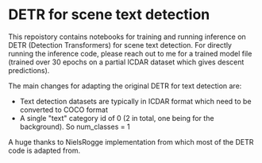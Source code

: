 # DETR for scene text detection
This repoistory contains notebooks for training and running inference on DETR (Detection Transformers) for scene text detection. For directly running the inference code, please reach out to me for a trained model file (trained over 30 epochs on a partial ICDAR dataset which gives descent predictions). 

The main changes for adapting the original DETR for text detection are:
- Text detection datasets are typically in ICDAR format which need to be converted to COCO format
- A single "text" category id of 0 (2 in total, one being for the background). So num_classes = 1

A huge thanks to NielsRogge implementation from which most of the DETR code is adapted from.
